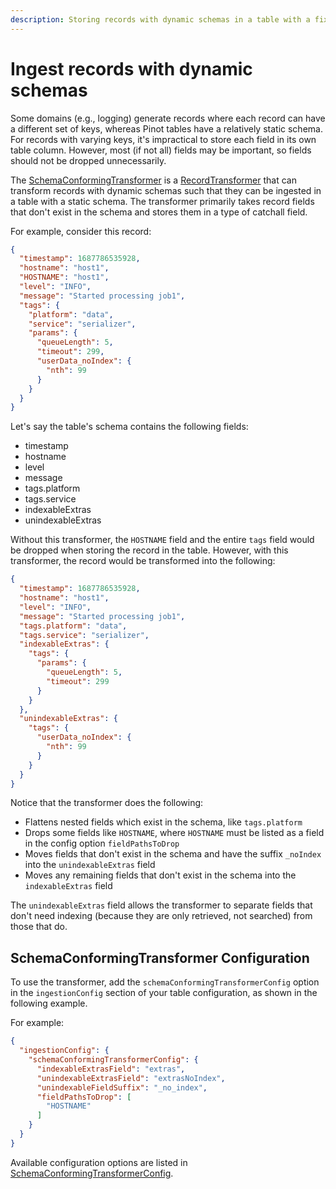 ```yaml
---
description: Storing records with dynamic schemas in a table with a fixed schema.
---
```


# Ingest records with dynamic schemas

Some domains (e.g., logging) generate records where each record can have a different set of keys, whereas Pinot tables have a relatively static schema. For records with varying keys, it's impractical to store each field in its own table column. However, most (if not all) fields may be important, so fields should not be dropped unnecessarily.

The [SchemaConformingTransformer](https://github.com/apache/pinot/blob/master/pinot-segment-local/src/main/java/org/apache/pinot/segment/local/recordtransformer/SchemaConformingTransformer.java) is a [RecordTransformer](https://github.com/apache/pinot/blob/master/pinot-segment-local/src/main/java/org/apache/pinot/segment/local/recordtransformer/RecordTransformer.java) that can transform records with dynamic schemas such that they can be ingested in a table with a static schema. The transformer primarily takes record fields that don't exist in the schema and stores them in a type of catchall field.

For example, consider this record:

```json
{
  "timestamp": 1687786535928,
  "hostname": "host1",
  "HOSTNAME": "host1",
  "level": "INFO",
  "message": "Started processing job1",
  "tags": {
    "platform": "data",
    "service": "serializer",
    "params": {
      "queueLength": 5,
      "timeout": 299,
      "userData_noIndex": {
        "nth": 99
      }
    }
  }
}
```

Let's say the table's schema contains the following fields:

* timestamp
* hostname
* level
* message
* tags.platform
* tags.service
* indexableExtras
* unindexableExtras

Without this transformer, the `HOSTNAME` field and the entire `tags` field would be dropped when storing the record in the table. However, with this transformer, the record would be transformed into the following:

```json
{
  "timestamp": 1687786535928,
  "hostname": "host1",
  "level": "INFO",
  "message": "Started processing job1",
  "tags.platform": "data",
  "tags.service": "serializer",
  "indexableExtras": {
    "tags": {
      "params": {
        "queueLength": 5,
        "timeout": 299
      }
    }
  },
  "unindexableExtras": {
    "tags": {
      "userData_noIndex": {
        "nth": 99
      }
    }
  }
}
```

Notice that the transformer does the following:

* Flattens nested fields which exist in the schema, like `tags.platform`
* Drops some fields like `HOSTNAME`, where `HOSTNAME` must be listed as a field in the config option `fieldPathsToDrop`
* Moves fields that don't exist in the schema and have the suffix `_noIndex` into the `unindexableExtras` field
* Moves any remaining fields that don't exist in the schema into the `indexableExtras` field

The `unindexableExtras` field allows the transformer to separate fields that don't need indexing (because they are only retrieved, not searched) from those that do.

## SchemaConformingTransformer Configuration

To use the transformer, add the `schemaConformingTransformerConfig` option in the `ingestionConfig` section of your table configuration, as shown in the following example.

For example:

```json
{
  "ingestionConfig": {
    "schemaConformingTransformerConfig": {
      "indexableExtrasField": "extras",
      "unindexableExtrasField": "extrasNoIndex",
      "unindexableFieldSuffix": "_no_index",
      "fieldPathsToDrop": [
        "HOSTNAME"
      ]
    }
  }
}
```

Available configuration options are listed in [SchemaConformingTransformerConfig](https://github.com/apache/pinot/blob/master/pinot-spi/src/main/java/org/apache/pinot/spi/config/table/ingestion/SchemaConformingTransformerConfig.java).
